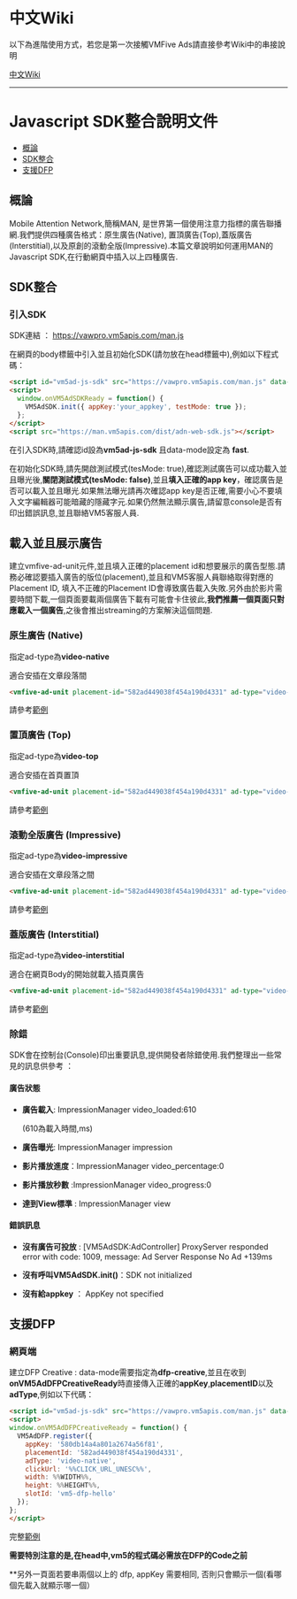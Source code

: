 # 中文Wiki

以下為進階使用方式，若您是第一次接觸VMFive Ads請直接參考Wiki中的串接說明

[中文Wiki](https://github.com/VMFive/vmfive-man-web-demo/wiki/%E9%A6%96%E9%A0%81)

------------------------------------------------------------

# Javascript SDK整合說明文件
- [概論](https://github.com/VMFive/vmfive-man-web-demo/blob/gh-pages/README.md#概論)
- [SDK整合](https://github.com/VMFive/vmfive-man-web-demo/blob/gh-pages/README.md#SDK整合)
- [支援DFP](https://github.com/VMFive/vmfive-man-web-demo/blob/gh-pages/README.md#支援DFP)

## 概論
Mobile Attention Network,簡稱MAN, 是世界第一個使用注意力指標的廣告聯播網.我們提供四種廣告格式：原生廣告(Native), 置頂廣告(Top),蓋版廣告(Interstitial),以及原創的滾動全版(Impressive).本篇文章說明如何運用MAN的Javascript SDK,在行動網頁中插入以上四種廣告.  

## SDK整合
### 引入SDK
SDK連結 ： https://vawpro.vm5apis.com/man.js

在網頁的body標籤中引入並且初始化SDK(請勿放在head標籤中),例如以下程式碼：

```html
<script id="vm5ad-js-sdk" src="https://vawpro.vm5apis.com/man.js" data-mode="fast"></script>
<script>
  window.onVM5AdSDKReady = function() {
    VM5AdSDK.init({ appKey:'your_appkey', testMode: true });
  };
</script>
<script src="https://man.vm5apis.com/dist/adn-web-sdk.js"></script>
```
在引入SDK時,請確認id設為**vm5ad-js-sdk** 且data-mode設定為
**fast**. 

在初始化SDK時,請先開啟測試模式(tesMode: true),確認測試廣告可以成功載入並且曝光後,**關閉測試模式(tesMode: false)**,並且**填入正確的app key**，確認廣告是否可以載入並且曝光.如果無法曝光請再次確認app key是否正確,需要小心不要填入文字編輯器可能暗藏的隱藏字元.如果仍然無法顯示廣告,請留意console是否有印出錯誤訊息,並且聯絡VM5客服人員.

## 載入並且展示廣告
建立vmfive-ad-unit元件,並且填入正確的placement id和想要展示的廣告型態.請務必確認要插入廣告的版位(placement),並且和VM5客服人員聯絡取得對應的Placement ID, 填入不正確的Placement ID會導致廣告載入失敗.另外由於影片需要時間下載,一個頁面要載兩個廣告下載有可能會卡住彼此,**我們推薦一個頁面只對應載入一個廣告**,之後會推出streaming的方案解決這個問題.

### 原生廣告 (Native)
指定ad-type為**video-native**

適合安插在文章段落間
```html
<vmfive-ad-unit placement-id="582ad449038f454a190d4331" ad-type="video-native"></vmfive-ad-unit>
```

請參考[範例](https://github.com/VMFive/vmfive-man-web-demo/blob/gh-pages/demos/example.html) 
### 置頂廣告 (Top)
指定ad-type為**video-top**

適合安插在首頁置頂

```html
<vmfive-ad-unit placement-id="582ad449038f454a190d4331" ad-type="video-top"></vmfive-ad-unit>
```

請參考[範例](https://github.com/VMFive/vmfive-man-web-demo/blob/gh-pages/demos/simple-top.html)
### 滾動全版廣告 (Impressive)
指定ad-type為**video-impressive**

適合安插在文章段落之間

```html
<vmfive-ad-unit placement-id="582ad449038f454a190d4331" ad-type="video-impressive"></vmfive-ad-unit>
```

請參考[範例](https://github.com/VMFive/vmfive-man-web-demo/blob/gh-pages/demos/simple-impressive.html)
### 蓋版廣告 (Interstitial)
指定ad-type為**video-interstitial**

適合在網頁Body的開始就載入插頁廣告

``` html
<vmfive-ad-unit placement-id="582ad449038f454a190d4331" ad-type="video-interstitial"></vmfive-ad-unit>
```
請參考[範例](https://github.com/VMFive/vmfive-man-web-demo/blob/gh-pages/demos/simple-interstitial.html)

### 除錯
SDK會在控制台(Console)印出重要訊息,提供開發者除錯使用.我們整理出一些常見的訊息供參考 ：

#### 廣告狀態
* **廣告載入**:
ImpressionManager video_loaded:610 

	(610為載入時間,ms)

* **廣告曝光**:
ImpressionManager impression

* **影片播放進度**：ImpressionManager video_percentage:0

* **影片播放秒數** :ImpressionManager video_progress:0

* **達到View標準** : ImpressionManager view

#### 錯誤訊息
* **沒有廣告可投放** : [VM5AdSDK:AdController] ProxyServer responded error with code: 1009, message: Ad Server Response No Ad +139ms
* **沒有呼叫VM5AdSDK.init()**：SDK not initialized

* **沒有給appkey** ： AppKey not specified

## 支援DFP
### 網頁端
建立DFP Creative : data-mode需要指定為**dfp-creative**,並且在收到**onVM5AdDFPCreativeReady**時直接傳入正確的**appKey**,**placementID**以及**adType**,例如以下代碼：

```html
<script id="vm5ad-js-sdk" src="https://vawpro.vm5apis.com/man.js" data-mode="dfp-creative"></script>
<script>
window.onVM5AdDFPCreativeReady = function() {
  VM5AdDFP.register({
    appKey: '580db14a4a801a2674a56f81',
    placementId: '582ad449038f454a190d4331',
    adType: 'video-native',
    clickUrl: '%%CLICK_URL_UNESC%%',
    width: %%WIDTH%%,
    height: %%HEIGHT%%,
    slotId: 'vm5-dfp-hello'
  });
};
</script>

```
完整[範例](https://github.com/VMFive/vmfive-man-web-demo/blob/gh-pages/demos/simple-dfp.html)

**需要特別注意的是,在head中,vm5的程式碼必需放在DFP的Code之前**

**另外一頁面若要串兩個以上的 dfp, appKey 需要相同, 否則只會顯示一個(看哪個先載入就顯示哪一個）
